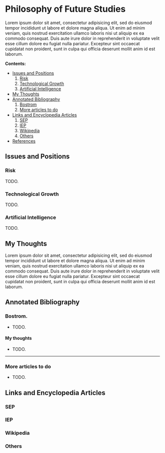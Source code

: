 Philosophy of Future Studies
================================================================================

Lorem ipsum dolor sit amet, consectetur adipisicing elit, sed do eiusmod tempor
incididunt ut labore et dolore magna aliqua. Ut enim ad minim veniam, quis
nostrud exercitation ullamco laboris nisi ut aliquip ex ea commodo consequat.
Duis aute irure dolor in reprehenderit in voluptate velit esse cillum dolore
eu fugiat nulla pariatur. Excepteur sint occaecat cupidatat non proident,
sunt in culpa qui officia deserunt mollit anim id est laborum.


**Contents:**

-   [Issues and Positions](#issues-and-positions)
    1.  [Risk](#risk)
    1.  [Technological Growth](#technological-growth)
    1.  [Artificial Intelligence](#artificial-intelligence)
-   [My Thoughts](#my-thoughts)
-   [Annotated Bibliography](#annotated-bibliography)
    1.  [Bostrom](#)
    1.  [More articles to do](#more-articles-to-do)
-   [Links and Encyclopedia Articles](#links-and-encyclopedia-articles)
    1.  [SEP](#sep)
    1.  [IEP](#iep)
    1.  [Wikipedia](#wikipedia)
    1.  [Others](#others)
-   [References](#fn1)


Issues and Positions
--------------------------------------------------------------------------------

### Risk

TODO.


### Technological Growth

TODO.


### Artificial Intelligence

TODO.


My Thoughts
--------------------------------------------------------------------------------

Lorem ipsum dolor sit amet, consectetur adipisicing elit, sed do eiusmod tempor
incididunt ut labore et dolore magna aliqua. Ut enim ad minim veniam, quis
nostrud exercitation ullamco laboris nisi ut aliquip ex ea commodo consequat.
Duis aute irure dolor in reprehenderit in voluptate velit esse cillum dolore
eu fugiat nulla pariatur. Excepteur sint occaecat cupidatat non proident,
sunt in culpa qui officia deserunt mollit anim id est laborum.


Annotated Bibliography
--------------------------------------------------------------------------------

### Bostrom.

-   TODO.

#### My thoughts

-   TODO.


--------------------------------------------------------------------------------

### More articles to do

-   TODO.


Links and Encyclopedia Articles
--------------------------------------------------------------------------------

### SEP

### IEP

### Wikipedia

### Others


